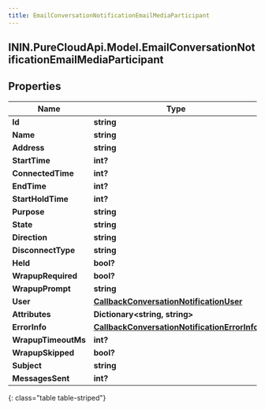 ```yaml
---
title: EmailConversationNotificationEmailMediaParticipant
---
```

## ININ.PureCloudApi.Model.EmailConversationNotificationEmailMediaParticipant

## Properties

|Name | Type | Description | Notes|
|------------ | ------------- | ------------- | -------------|
| **Id** | **string** |  | [optional] |
| **Name** | **string** |  | [optional] |
| **Address** | **string** |  | [optional] |
| **StartTime** | **int?** |  | [optional] |
| **ConnectedTime** | **int?** |  | [optional] |
| **EndTime** | **int?** |  | [optional] |
| **StartHoldTime** | **int?** |  | [optional] |
| **Purpose** | **string** |  | [optional] |
| **State** | **string** |  | [optional] |
| **Direction** | **string** |  | [optional] |
| **DisconnectType** | **string** |  | [optional] |
| **Held** | **bool?** |  | [optional] |
| **WrapupRequired** | **bool?** |  | [optional] |
| **WrapupPrompt** | **string** |  | [optional] |
| **User** | [**CallbackConversationNotificationUser**](CallbackConversationNotificationUser.html) |  | [optional] |
| **Attributes** | **Dictionary&lt;string, string&gt;** |  | [optional] |
| **ErrorInfo** | [**CallbackConversationNotificationErrorInfo**](CallbackConversationNotificationErrorInfo.html) |  | [optional] |
| **WrapupTimeoutMs** | **int?** |  | [optional] |
| **WrapupSkipped** | **bool?** |  | [optional] |
| **Subject** | **string** |  | [optional] |
| **MessagesSent** | **int?** |  | [optional] |
{: class="table table-striped"}


